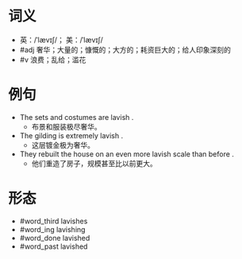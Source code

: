 # 词义
- 英：/ˈlævɪʃ/； 美：/ˈlævɪʃ/
- #adj 奢华；大量的；慷慨的；大方的；耗资巨大的；给人印象深刻的
- #v 浪费；乱给；滥花
# 例句
- The sets and costumes are lavish .
	- 布景和服装极尽奢华。
- The gilding is extremely lavish .
	- 这层镀金极为奢华。
- They rebuilt the house on an even more lavish scale than before .
	- 他们重造了房子，规模甚至比以前更大。
# 形态
- #word_third lavishes
- #word_ing lavishing
- #word_done lavished
- #word_past lavished

